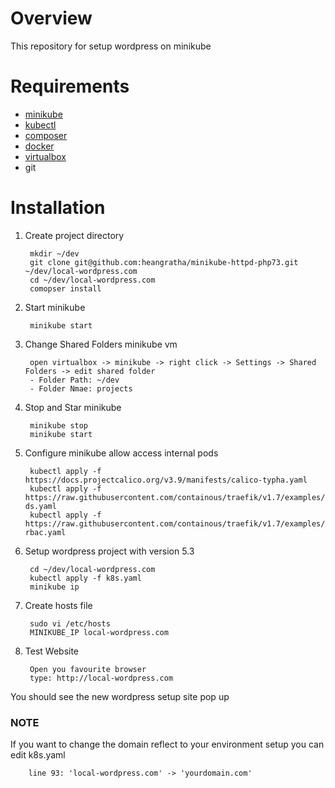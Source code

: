 # Overview
This repository for setup wordpress on minikube 

# Requirements

- [minikube](https://kubernetes.io/docs/tasks/tools/install-minikube/)
- [kubectl](https://kubernetes.io/docs/tasks/tools/install-kubectl/)
- [composer](https://getcomposer.org/doc/00-intro.md)
- [docker](https://docs.docker.com/install/)
- [virtualbox](https://www.virtualbox.org/)
- git

# Installation

1. Create project directory

        mkdir ~/dev
        git clone git@github.com:heangratha/minikube-httpd-php73.git ~/dev/local-wordpress.com
        cd ~/dev/local-wordpress.com
        comopser install

2. Start minikube

        minikube start

3. Change Shared Folders minikube vm

        open virtualbox -> minikube -> right click -> Settings -> Shared Folders -> edit shared folder
        - Folder Path: ~/dev
        - Folder Nmae: projects

4. Stop and Star minikube

        minikube stop
        minikube start

5. Configure minikube allow access internal pods

        kubectl apply -f https://docs.projectcalico.org/v3.9/manifests/calico-typha.yaml
        kubectl apply -f https://raw.githubusercontent.com/containous/traefik/v1.7/examples/k8s/traefik-ds.yaml
        kubectl apply -f https://raw.githubusercontent.com/containous/traefik/v1.7/examples/k8s/traefik-rbac.yaml

6. Setup wordpress project with version 5.3

        cd ~/dev/local-wordpress.com
        kubectl apply -f k8s.yaml
        minikube ip

7. Create hosts file

        sudo vi /etc/hosts
        MINIKUBE_IP local-wordpress.com

8. Test Website

        Open you favourite browser
        type: http://local-wordpress.com

You should see the new wordpress setup site pop up


### NOTE
If you want to change the domain reflect to your environment setup you can edit k8s.yaml

        line 93: 'local-wordpress.com' -> 'yourdomain.com'

